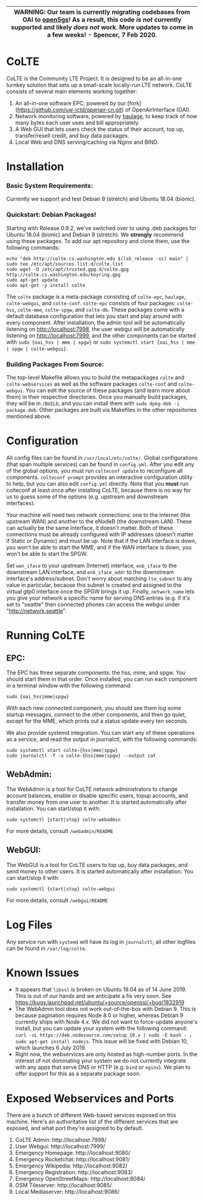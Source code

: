 | WARNING: Our team is currently migrating codebases from OAI to [open5gs](https://github.com/open5gs/open5gs)! As a result, this code *is not* currently supported and likely *does not* work. More updates to come in a few weeks! - Spencer, 7 Feb 2020. |
| --- |

# CoLTE
CoLTE is the Community LTE Project. It is designed to be an all-in-one turnkey solution that sets up a small-scale locally-run LTE network. CoLTE consists of several main elements working together:
1) An all-in-one software EPC, powered by our [fork] (https://github.com/uw-ictd/openair-cn.git) of OpenAirInterface (OAI).
2) Network monitoring software, powered by [haulage](https://github.com/uw-ictd/haulage), to keep track of how many bytes each user uses and bill appropriately.
3) A Web GUI that lets users check the status of their account, top up, transfer/resell credit, and buy data packages.
4) Local Web and DNS serving/caching via Nginx and BIND.

# Installation
### Basic System Requirements:
Currently we support and test Debian 9 (stretch) and Ubuntu 18.04 (bionic).

### Quickstart: Debian Packages!
Starting with Release 0.9.2, we've switched over to using .deb packages for Ubuntu 18.04 (bionic) and Debian 9 (stretch). We **strongly** recommend using these packages. To add our apt repository and clone them, use the following commands:
```
echo "deb http://colte.cs.washington.edu $(lsb_release -sc) main" | sudo tee /etc/apt/sources.list.d/colte.list
sudo wget -O /etc/apt/trusted.gpg.d/colte.gpg http://colte.cs.washington.edu/keyring.gpg
sudo apt-get update
sudo apt-get -y install colte
```
The `colte` package is a meta-package consisting of `colte-epc`, `haulage`, `colte-webgui`, and `colte-conf`. `colte-epc` consists of four packages: `colte-hss`, `colte-mme`, `colte-spgw`, and `colte-db`. These packages come with a default database configuration that lets you start and play around with every component. After installation, the admin tool will be automatically listening on [http://localhost:7998](http://localhost:7998), the user webgui will be automatically listening on [http://localhost:7999](http://localhost:7999), and the other components can be started with `sudo {oai_hss | mme | spgw}` or `sudo systemctl start {oai_hss | mme | spgw | colte-webgui}`.

### Building Packages From Source:
The top-level Makefile allows you to build the metapackages `colte` and `colte-webservices` as well as the software packages `colte-conf` and `colte-webgui`. You can edit the source of these packages (and learn more about them) in their respective directories. Once you manually build packages, they will be in `/BUILD`, and you can install them with `sudo dpkg-deb -i package.deb`. Other packages are built via Makefiles in the other repositories mentioned above.

# Configuration
All config files can be found in `/usr/local/etc/colte/`. Global configurations (that span multiple services) can be found in `config.yml`. After you edit any of the global options, you must run `colteconf update` to reconfigure all components. `colteconf prompt` provides an interactive configuration utility to help, but you can also edit `config.yml` directly. Note that you **must** run colteconf at least once after installing CoLTE, because there is no way for us to guess some of the options (e.g. upstream and downstream interfaces).

Your machine will need two network connections: one to the Internet (the upstream WAN) and another to the eNodeB (the downstream LAN). These can actually be the same interface, it doesn't matter. Both of these connections must be already configured with IP addresses (doesn't matter if Static or Dynamic) and must be up. Note that if the LAN interface is down, you won't be able to start the MME, and if the WAN interface is down, you won't be able to start the SPGW.

Set `wan_iface` to your upstream (Internet) interface, `enb_iface` to the downstream LAN interface, and `enb_iface_addr` to the downstream interface's address/subnet. Don't worry about matching `lte_subnet` to any value in particular, because this subnet is created and assigned to the virtual gtp0 interface once the SPGW brings it up. Finally, `network_name` lets you give your network a specific name for serving DNS entries (e.g. if it's set to "seattle" then connected phones can access the webgui under "http://network.seattle".

# Running CoLTE
## EPC:
The EPC has three separate components: the hss, mme, and spgw. You should start them in that order. Once installed, you can run each component in a terminal window with the following command:
```
sudo {oai_hss|mme|spgw}
```

With each new connected component, you should see them log some startup messages, connect to the other components, and then go quiet, except for the MME, which prints out a status update every ten seconds.

We also provide systemd integration. You can start any of these operations as a service, and read the output in journalctl, with the following commands:
```
sudo systemctl start colte-{hss|mme|spgw}
sudo journalctl -f -u colte-{hss|mme|spgw} --output cat
```

## WebAdmin:
The WebAdmin is a tool for CoLTE network administrators to change account balances, enable or disable specific users, topup accounts, and transfer money from one user to another. It is started automatically after installation. You can start/stop it with:
```
sudo systemctl {start|stop} colte-webadmin
```
For more details, consult `/webadmin/README`

## WebGUI:
The WebGUI is a tool for CoLTE users to top up, buy data packages, and send money to other users. It is started automatically after installation. You can start/stop it with:
```
sudo systemctl {start|stop} colte-webgui
```
For more details, consult `/webgui/README`

# Log Files
Any service run with `systemd` will have its log in `journalctl`; all other logfiles can be found in `/var/log/colte`.

# Known Issues
- It appears that `libssl` is broken on Ubuntu 18.04 as of 14 June 2019. This is out of our hands and we anticipate a fix very soon. See https://bugs.launchpad.net/ubuntu/+source/openssl/+bug/1832919
- The WebAdmin tool does not work out-of-the-box with Debian 9. This is because pagination requires Node 8.0 or higher, whereas Debian 9 currently ships with Node 4.x. We did not want to force-update anyone's install, but you can update your system with the following command: `curl -sL https://deb.nodesource.com/setup_10.x | sudo -E bash - ; sudo apt-get install nodejs`. This issue will be fixed with Debian 10, which launches 6 July 2019.
- Right now, the webservices are only hosted as high-number ports. In the interest of not dominating your system we do not currently integrate with any apps that serve DNS or HTTP (e.g. `bind` or `nginx`). We plan to offer support for this as a separate package soon.

# Exposed Webservices and Ports
There are a bunch of different Web-based services exposed on this machine. Here's an authoritative list of the different services that are exposed, and what port they're assigned to by default.

1. CoLTE Admin: http://localhost:7998/
2. User Webgui: http://localhost:7999/
3. Emergency Homepage: http://localhost:9080/
4. Emergency Rocketchat: http://localhost:9081/
5. Emergency Wikipedia: http://localhost:9082/
6. Emergency Registration: http://localhost:9083/
7. Emergency OpenStreetMaps: http://localhost:9084/
8. OSM Tileserver: http://localhost:9085/
9. Local Mediaserver: http://localhost:9086/
